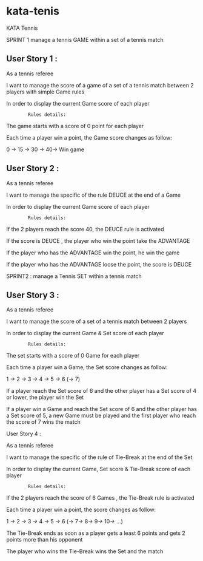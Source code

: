 # kata-tenis

KATA Tennis

 

SPRINT 1 manage a tennis GAME within a set of a tennis match

## User Story 1 :

As a tennis referee

I want to manage the score of a game of a set of a tennis match between 2 players with simple Game rules

In order to display the current Game score of each player

            Rules details:

The game starts with a score of 0 point for each player

Each time a player win a point, the Game score changes as follow:

0 -> 15 -> 30 -> 40-> Win game

## User Story 2 :

As a tennis referee

I want to manage the specific of the rule DEUCE at the end of a Game

In order to display the current Game score of each player

            Rules details:

If the 2 players reach the score 40, the DEUCE rule is activated

If the score is DEUCE , the player who win the point take the ADVANTAGE

If the player who has the ADVANTAGE win the point, he win the game

If the player who has the ADVANTAGE loose the point, the score is DEUCE


SPRINT2 : manage a Tennis SET within a tennis match

## User Story 3 :

As a tennis referee

I want to manage the score of a set of a tennis match between 2 players

In order to display the current Game & Set score of each player

 

            Rules details:

The set starts with a score of 0 Game for each player

Each time a player win a Game, the Set score changes as follow:

1 -> 2 -> 3 -> 4 -> 5 -> 6 (-> 7)

If a player reach the Set score of 6 and the other player has a Set score of 4 or lower, the player win the Set

If a player win a Game and reach the Set score of 6 and the other player has a Set score of 5, a new Game must be played and the first player who reach the score of 7 wins the match

User Story 4 :

As a tennis referee

I want to manage the specific of the rule of Tie-Break at the end of the Set

In order to display the current Game, Set score & Tie-Break score of each player

 

            Rules details:

If the 2 players reach the score of 6 Games , the Tie-Break rule is activated

Each time a player win a point, the score changes as follow:

1 -> 2 -> 3 -> 4 -> 5 -> 6 (-> 7-> 8-> 9-> 10-> …)

The Tie-Break ends as soon as a player gets a least 6 points and gets 2 points more than his opponent

The player who wins the Tie-Break wins the Set and the match
